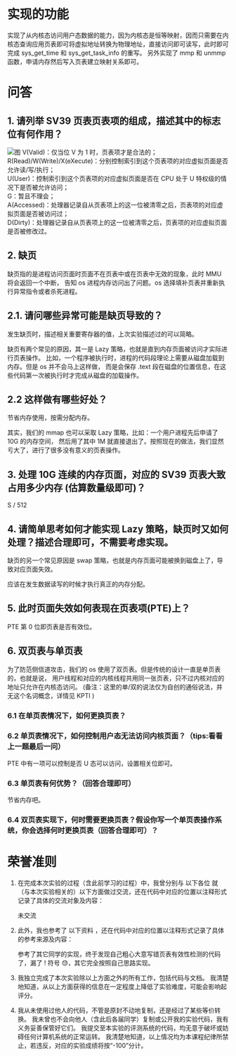 # 实现的功能

实现了从内核态访问用户态数据的能力，因为内核态是恒等映射，因而只需要在内核态查询应用页表即可将虚拟地址转换为物理地址，直接访问即可读写，此时即可完成 sys_get_time 和 sys_get_task_info 的重写。
另外实现了 mmp 和 unmmp 函数，申请内存然后写入页表建立映射关系即可。

# 问答

## 1. 请列举 SV39 页表页表项的组成，描述其中的标志位有何作用？

![图](https://rcore-os.cn/rCore-Tutorial-Book-v3/_images/sv39-pte.png)
V(Valid)：仅当位 V 为 1 时，页表项才是合法的；  
R(Read)/W(Write)/X(eXecute)：分别控制索引到这个页表项的对应虚拟页面是否允许读/写/执行；  
U(User)：控制索引到这个页表项的对应虚拟页面是否在 CPU 处于 U 特权级的情况下是否被允许访问；  
G：暂且不理会；  
A(Accessed)：处理器记录自从页表项上的这一位被清零之后，页表项的对应虚拟页面是否被访问过；  
D(Dirty)：处理器记录自从页表项上的这一位被清零之后，页表项的对应虚拟页面是否被修改过。  

## 2. 缺页

缺页指的是进程访问页面时页面不在页表中或在页表中无效的现象，此时 MMU 将会返回一个中断， 告知 os 进程内存访问出了问题。os 选择填补页表并重新执行异常指令或者杀死进程。

## 2.1. 请问哪些异常可能是缺页导致的？

发生缺页时，描述相关重要寄存器的值，上次实验描述过的可以简略。

缺页有两个常见的原因，其一是 Lazy 策略，也就是直到内存页面被访问才实际进行页表操作。 比如，一个程序被执行时，进程的代码段理论上需要从磁盘加载到内存。但是 os 并不会马上这样做， 而是会保存 .text 段在磁盘的位置信息，在这些代码第一次被执行时才完成从磁盘的加载操作。

## 2.2 这样做有哪些好处？

节省内存使用，按需分配内存。

其实，我们的 mmap 也可以采取 Lazy 策略，比如：一个用户进程先后申请了 10G 的内存空间， 然后用了其中 1M 就直接退出了。按照现在的做法，我们显然亏大了，进行了很多没有意义的页表操作。

## 3. 处理 10G 连续的内存页面，对应的 SV39 页表大致占用多少内存 (估算数量级即可)？

S / 512

## 4. 请简单思考如何才能实现 Lazy 策略，缺页时又如何处理？描述合理即可，不需要考虑实现。

缺页的另一个常见原因是 swap 策略，也就是内存页面可能被换到磁盘上了，导致对应页面失效。

应该在发生数据读写的时候才执行真正的内存分配。

## 5. 此时页面失效如何表现在页表项(PTE)上？

PTE 第 0 位即页表是否有效位。

## 6. 双页表与单页表

为了防范侧信道攻击，我们的 os 使用了双页表。但是传统的设计一直是单页表的，也就是说， 用户线程和对应的内核线程共用同一张页表，只不过内核对应的地址只允许在内核态访问。 (备注：这里的单/双的说法仅为自创的通俗说法，并无这个名词概念，详情见 KPTI )

### 6.1 在单页表情况下，如何更换页表？

### 6.2 单页表情况下，如何控制用户态无法访问内核页面？（tips:看看上一题最后一问）

PTE 中有一项可以控制是否 U 态可以访问，设置相关位即可。

### 6.3 单页表有何优势？（回答合理即可）

节省内存吧。

### 6.4 双页表实现下，何时需要更换页表？假设你写一个单页表操作系统，你会选择何时更换页表（回答合理即可）？

# 荣誉准则

1. 在完成本次实验的过程（含此前学习的过程）中，我曾分别与 以下各位 就（与本次实验相关的）以下方面做过交流，还在代码中对应的位置以注释形式记录了具体的交流对象及内容：

    未交流

2. 此外，我也参考了 以下资料 ，还在代码中对应的位置以注释形式记录了具体的参考来源及内容：

    参考了其它同学的实现，终于发现自己粗心大意写错页表有效性检测的代码了，漏了 ! 符号 😓，其它完全按照自己思路实现。

3. 我独立完成了本次实验除以上方面之外的所有工作，包括代码与文档。 我清楚地知道，从以上方面获得的信息在一定程度上降低了实验难度，可能会影响起评分。

4. 我从未使用过他人的代码，不管是原封不动地复制，还是经过了某些等价转换。 我未曾也不会向他人（含此后各届同学）复制或公开我的实验代码，我有义务妥善保管好它们。 我提交至本实验的评测系统的代码，均无意于破坏或妨碍任何计算机系统的正常运转。 我清楚地知道，以上情况均为本课程纪律所禁止，若违反，对应的实验成绩将按“-100”分计。
